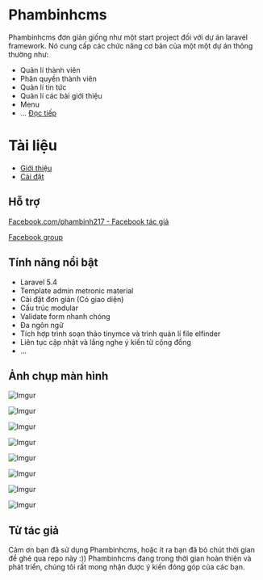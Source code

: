 # Phambinhcms
Phambinhcms đơn giản giống như một start project đối với dự án laravel framework. Nó cung cấp các chức năng cơ bản của một một dự án thông thường như:
* Quản lí thành viên
* Phân quyền thành viên
* Quản lí tin tức
* Quản lí các bài giới thiệu
* Menu
* ...
[Đọc tiếp](docs/intro.md)

# Tài liệu
* [Giới thiệu](docs/intro.md)
* [Cài đặt](docs/install.md)

## Hỗ trợ

[Facebook.com/phambinh217 - Facebook tác giả](https://www.facebook.com/phambinh217)

[Facebook group](https://www.facebook.com/groups/laravel.phambinhcms)


## Tính năng nổi bật
* Laravel 5.4
* Template admin metronic material
* Cài đặt đơn giản (Có giao diện)
* Cấu trúc modular
* Validate form nhanh chóng
* Đa ngôn ngữ
* Tích hợp trình soạn thảo tinymce và trình quản lí file elfinder
* Liên tục cập nhật và lắng nghe ý kiến từ cộng đồng
* ...


## Ảnh chụp màn hình
![Imgur](http://i.imgur.com/L3leUwa.png)

![Imgur](http://i.imgur.com/trBOc5i.png)

![Imgur](http://i.imgur.com/L29Ziwi.png)

![Imgur](http://i.imgur.com/dHCAcl2.png)

![Imgur](http://i.imgur.com/sorZN8P.png)

![Imgur](http://i.imgur.com/mTeEXQV.png)

![Imgur](http://i.imgur.com/ADvuh2S.png)

![Imgur](http://i.imgur.com/S2q4hAA.png)

## Từ tác giả
Cảm ơn bạn đã sử dụng Phambinhcms, hoặc ít ra bạn đã bỏ chút thời gian để ghé qua repo này :))
Phambinhcms đang trong thời gian hoàn thiện và phát triển, chúng tôi rất mong nhận được ý kiến đóng góp của các bạn.
